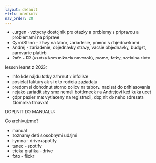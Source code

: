 ```yaml
---
layout: default
title: KONTAKTY
nav_order: 20
---
```


- Jurgen - vztycny dostojnik pre otazky a problemy s pripravou a problemami na priprave
- Cyro/Stano - zlavy na tabor, zariadenie, pomoc s objednavkami
- Andrej - zariadenie, objednavky stravy, vacsie objednavky, budget, parovanie platieb
- Paťo - PR (vsetka komunikacia navonok), promo, fotky, socialne siete

lesson learnt z 2023:
- Info kde nájdu fotky zahrnut v infoliste
- posielat faktúry ak si o to rodicia zaziadaju
- predom si dohodnut storno policy na tabory, napisat do prihlasovania
- nejako zariadit aby sme nemali bottleneck na Andrejovi ked kuka ucet
- gdpr papier mat vytlaceny na registracii, dop;nit do neho adresata (dommka trnavka)

DOPLNIT DO MANUALU:

Čo archivujeme?
- manual
- zoznamy deti s osobnymi udajmi
- hymna - drive+spotify
- tanec - spotify
- tricka grafika - drive
- foto - flickr


<!--stackedit_data:
eyJoaXN0b3J5IjpbNzc3NTgwMDg4XX0=
-->